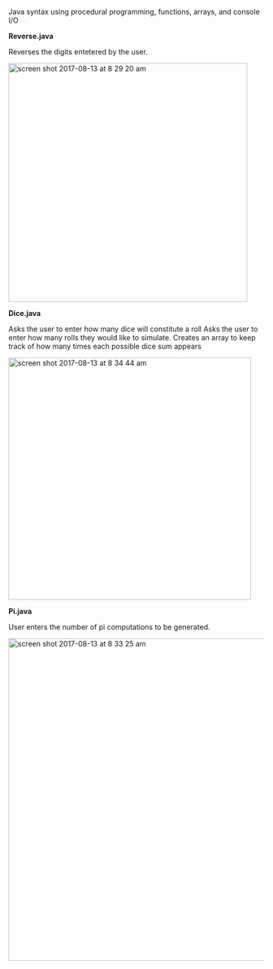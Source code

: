 
Java syntax using procedural programming, functions, arrays, and console I/O


<strong>Reverse.java</strong>

Reverses the digits entetered by the user. 

<img width="470" alt="screen shot 2017-08-13 at 8 29 20 am" src="https://user-images.githubusercontent.com/16257714/29249909-d90fe8dc-8006-11e7-934a-d57148a64431.png">


<strong>Dice.java</strong> 

 Asks the user to enter how many dice will constitute a roll
 Asks the user to enter how many rolls they would like to simulate.
 Creates  an array to keep track of how many times each possible dice sum appears

<img width="477" alt="screen shot 2017-08-13 at 8 34 44 am" src="https://user-images.githubusercontent.com/16257714/29249938-972e40c0-8007-11e7-9c6d-5b0e193cafdb.png">

<strong>Pi.java</strong> 

User enters the number of pi computations to be generated. 

<img width="635" alt="screen shot 2017-08-13 at 8 33 25 am" src="https://user-images.githubusercontent.com/16257714/29249939-9906d5c4-8007-11e7-86ab-98fbb7fa2f50.png">
